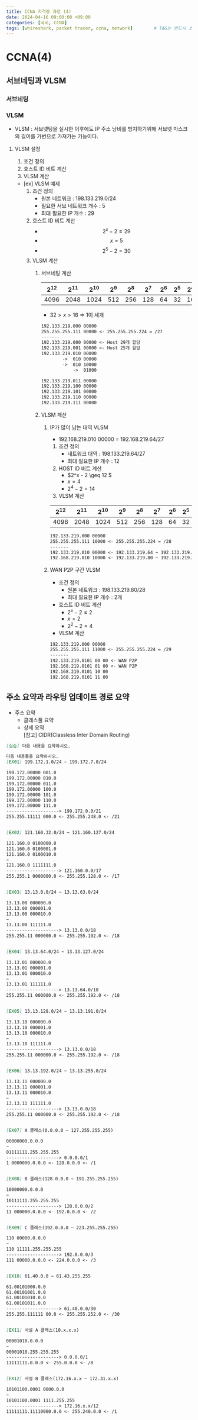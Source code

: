 ```yaml
---
title: CCNA 자격증 과정 (4)
date: 2024-04-16 09:00:00 +09:00
categories: [국비, CCNA]
tags: [whireshark, packet tracer, ccna, network]		# TAG는 반드시 소문자로 이루어져야함!
---  
```

# CCNA(4)
## 서브네팅과 VLSM
### 서브네팅

### VLSM
- VLSM : 서브넷팅을 실시한 이후에도 IP 주소 낭비를 방지하기위해 서브넷 마스크의 길이를 가변으로 가져가는 기능이다. 

1. VLSM 설정
    1. 조건 정의
    2. 호스트 ID 비트 계산
    3. VLSM 계산

    - [ex] VLSM 예제
        1. 조건 정의
            - 원본 네트워크 : 198.133.219.0/24
            - 필요한 서브 네트워크 개수 : 5
            - 최대 필요한 IP 개수 : 29
        2. 호스트 ID 비트 계산
            - $$2^{x}-2 \geq 29$$
            - $$x = 5$$
            - $$2^5-2=30$$
        3. VLSM 계산  
            1. 서브네팅 계산

                |$2^{12}$|$2^{11}$|$2^{10}$|$2^9$|$2^8$|$2^7$|$2^6$|$2^5$|$2^4$|$2^3$|$2^2$|$2^1$|$2^0$|
                |:-----:|:-----:|:------:|:-----:|:-----:|:----:|:----:|:----:|:----:|:----:|:----:|:----:|:----:|
                |4096|2048|1024|512|256|128|64|32|16|8|4|2|1|

                - $32 > x > 16$ => 1이 세개

                ```markdown
                192.133.219.000 00000
                255.255.255.111 00000 <- 255.255.255.224 = /27
                -------
                192.133.219.000 00000 <- Host 29개 할당
                192.133.219.001 00000 <- Host 25개 할당
                192.133.219.010 00000
                        ->  010 00000
                        ->  010 10000
                            ->  01000

                192.133.219.011 00000
                192.133.219.100 00000
                192.133.219.101 00000
                192.133.219.110 00000
                192.133.219.111 00000
                ```
            1. VLSM 계산
                1. IP가 많이 남는 대역 VLSM
                    - 192.168.219.010 00000 = 192.168.219.64/27
                    1. 조건 정의
                        - 네트워크 대역 : 198.133.219.64/27
                        - 최대 필요한 IP 개수 : 12
                    2. HOST ID 비트 계산
                        - $2^x - 2 \geq 12 $
                        - $x = 4$
                        - $2^4 -2 = 14$
                    3. VLSM 계산
                
                    |$2^{12}$|$2^{11}$|$2^{10}$|$2^9$|$2^8$|$2^7$|$2^6$|$2^5$|$2^4$|$2^3$|$2^2$|$2^1$|$2^0$|
                    |:-----:|:-----:|:------:|:-----:|:-----:|:----:|:----:|:----:|:----:|:----:|:----:|:----:|:----:|
                    |4096|2048|1024|512|256|128|64|32|16|8|4|2|1|

                    ```markdown
                    192.133.219.000 00000
                    255.255.255.111 10000 <- 255.255.255.224 = /28
                    -------
                    192.133.219.010 00000 <- 192.133.219.64 ~ 192.133.219.79
                    192.168.219.010 10000 <- 192.133.219.80 ~ 192.133.219.95
                    ```

                2. WAN P2P 구간 VLSM
                    - 조건 정의
                        - 원본 네트워크 : 198.133.219.80/28
                        - 최대 필요한 IP 개수 : 2개
                    - 호스트 ID 비트 계산
                        - $2^x -2 \geq 2$
                        - $x = 2$
                        - $2^2 -2 = 4$
                    - VLSM 계산

                    ```markdown
                    192.133.219.000 00000
                    255.255.255.111 11000 <- 255.255.255.224 = /29
                    -------
                    192.133.219.0101 00 00 <- WAN P2P
                    192.168.219.0101 01 00 <- WAN P2P
                    192.168.219.0101 10 00
                    192.168.219.0101 11 00
                    ```                    

## 주소 요약과 라우팅 업데이트 경로 요약
- 주소 요약
    - 클래스풀 요약
    - 상세 요약  
        [참고] CIDR(Classless Inter Domain Routing)

```markdown
[실습] 다음 내용을 요약하시오.

다음 내용들을 요약하시오.
[EX01] 199.172.1.0/24 ~ 199.172.7.0/24

199.172.00000 001.0
199.172.00000 010.0
199.172.00000 011.0
199.172.00000 100.0
199.172.00000 101.0
199.172.00000 110.0
199.172.00000 111.0
--------------------> 199.172.0.0/21
255.255.11111 000.0 <- 255.255.248.0 <- /21


[EX02] 121.160.32.0/24 ~ 121.160.127.0/24  

121.160.0 0100000.0  
121.160.0 0100001.0
121.160.0 0100010.0
~
121.160.0 1111111.0
--------------------> 121.160.0.0/17
255.255.1 0000000.0 <- 255.255.128.0 <- /17


[EX03] 13.13.0.0/24 ~ 13.13.63.0/24

13.13.00 000000.0
13.13.00 000001.0
13.13.00 000010.0
~
13.13.00 111111.0
--------------------> 13.13.0.0/18
255.255.11 000000.0 <- 255.255.192.0 <- /18


[EX04] 13.13.64.0/24 ~ 13.13.127.0/24

13.13.01 000000.0
13.13.01 000001.0
13.13.01 000010.0
~
13.13.01 111111.0
--------------------> 13.13.64.0/18
255.255.11 000000.0 <- 255.255.192.0 <- /18


[EX05] 13.13.128.0/24 ~ 13.13.191.0/24

13.13.10 000000.0
13.13.10 000001.0
13.13.10 000010.0
~
13.13.10 111111.0
--------------------> 13.13.0.0/18
255.255.11 000000.0 <- 255.255.192.0 <- /18


[EX06] 13.13.192.0/24 ~ 13.13.255.0/24

13.13.11 000000.0
13.13.11 000001.0
13.13.11 000010.0
~
13.13.11 111111.0
--------------------> 13.13.0.0/18
255.255.11 000000.0 <- 255.255.192.0 <- /18


[EX07] A 클래스(0.0.0.0 ~ 127.255.255.255)

00000000.0.0.0
~
01111111.255.255.255
--------------------> 0.0.0.0/1
1 0000000.0.0.0 <- 128.0.0.0 <- /1


[EX08] B 클래스(128.0.0.0 ~ 191.255.255.255)

10000000.0.0.0
~
10111111.255.255.255
--------------------> 128.0.0.0/2
11 000000.0.0.0 <- 192.0.0.0 <- /2


[EX09] C 클래스(192.0.0.0 ~ 223.255.255.255)

110 00000.0.0.0
~
110 11111.255.255.255
--------------------> 192.0.0.0/3
111 00000.0.0.0 <- 224.0.0.0 <- /3


[EX10] 61.40.0.0 ~ 61.43.255.255

61.00101000.0.0
61.00101001.0.0
61.00101010.0.0
61.00101011.0.0
--------------------> 61.40.0.0/30
255.255.111111 00.0 <- 255.255.252.0 <- /30


[EX11] 사설 A 클래스(10.x.x.x)

00001010.0.0.0
~
00001010.255.255.255
--------------------> 0.0.0.0/1
11111111.0.0.0 <- 255.0.0.0 <- /8


[EX12] 사설 B 클래스(172.16.x.x ~ 172.31.x.x)

10101100.0001 0000.0.0
~
10101100.0001 1111.255.255
--------------------> 172.16.x.x/12
11111111.11110000.0.0 <- 255.240.0.0 <- /1


```

